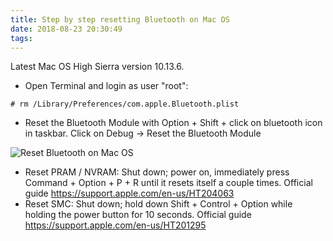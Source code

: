 ```yaml
---
title: Step by step resetting Bluetooth on Mac OS
date: 2018-08-23 20:30:49
tags:
---
```


Latest Mac OS High Sierra version 10.13.6.

* Open Terminal and login as user "root":

```console
# rm /Library/Preferences/com.apple.Bluetooth.plist
```

* Reset the Bluetooth Module with Option + Shift + click on bluetooth icon in taskbar. Click on Debug -> Reset the Bluetooth Module

![Reset Bluetooth on Mac OS](/blog/img/MacOS%20Bluetooth.png "Reset Bluetooth on Mac OS")

* Reset PRAM / NVRAM: Shut down; power on, immediately press Command + Option + P + R until it resets itself a couple times. Official guide <https://support.apple.com/en-us/HT204063>
* Reset SMC: Shut down; hold down Shift + Control + Option while holding the power button for 10 seconds. Official guide <https://support.apple.com/en-us/HT201295>